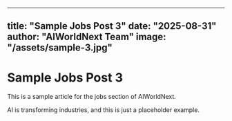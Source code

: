 
---
title: "Sample Jobs Post 3"
date: "2025-08-31"
author: "AIWorldNext Team"
image: "/assets/sample-3.jpg"
---

# Sample Jobs Post 3

This is a sample article for the jobs section of AIWorldNext.

AI is transforming industries, and this is just a placeholder example.
